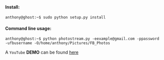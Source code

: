 #### Install:
````
anthony@ghost:~$ sudo python setup.py install
````

#### Command line usage:
```
anthony@ghost:~$ python photostream.py -eexample@gmail.com -ppassword -ufbusername -O/home/anthony/Pictures/FB_Photos
```

A `YouTube` **DEMO** can be found [here](https://youtu.be/Up0qrpY5Q3o)
